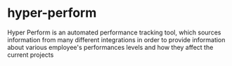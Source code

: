 # hyper-perform
Hyper Perform is an automated performance tracking tool, which sources information from many different integrations in order to provide information about various employee's performances levels and how they affect the current projects
